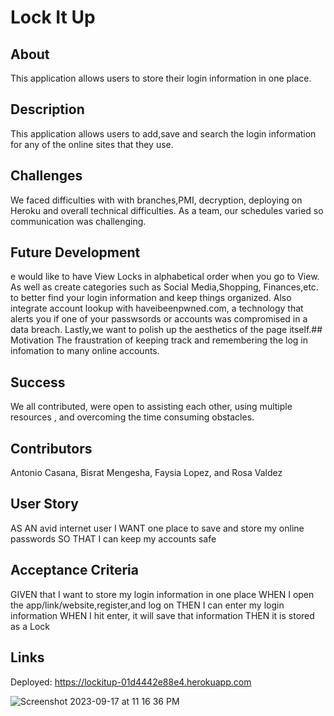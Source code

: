 # Lock It Up 

## About
This application allows users to store their login information in one place.

## Description
This application allows users to add,save and search the login information for any of the online sites that they use.

## Challenges
We faced difficulties with with branches,PMI, decryption, deploying on Heroku and overall technical difficulties. As a team, our schedules varied so communication was challenging.

##  Future Development
e would like to have View Locks in alphabetical order when you go to View. As well as create categories such as Social Media,Shopping, Finances,etc. to better find your login information and keep things organized. Also integrate account lookup with haveibeenpwned.com, a technology that alerts you if one of your passwsords or accounts was compromised in a data breach. Lastly,we want to polish up the aesthetics of the page itself.## Motivation
The fraustration of keeping track and remembering the log in infomation to many online accounts. 

## Success
We all contributed, were open to assisting each other, using multiple resources , and overcoming the time consuming obstacles. 

## Contributors
Antonio Casana, Bisrat Mengesha, Faysia Lopez, and Rosa Valdez

## User Story
AS AN avid internet user
I WANT one place to save and store my online passwords
SO THAT I can keep my accounts safe

## Acceptance Criteria
GIVEN that I want to store my login information in one place 
WHEN I open the app/link/website,register,and log on 
THEN I can enter my login information 
WHEN I hit enter, it will save that information
THEN it is stored as a Lock

## Links
Deployed: https://lockitup-01d4442e88e4.herokuapp.com

![Screenshot 2023-09-17 at 11 16 36 PM](https://github.com/spartanchick619/smu-02-project-lockitup/assets/126747588/08390fd5-7bf6-4be0-b0ab-ba171cad4d68)
